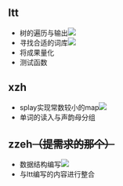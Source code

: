 ## ltt
- 树的遍历与输出![](https://img.shields.io/badge/-done-success.svg)
- 寻找合适的词库![](https://img.shields.io/badge/-Waiting-ff69b4.svg)
- 将成果量化
- 测试函数
## xzh
- splay实现常数较小的map![](https://img.shields.io/badge/-done-success.svg)
- 单词的读入与声韵母分组
## zzeh~~（提需求的那个）~~
- 数据结构编写![](https://img.shields.io/badge/In%20Progress-60%25-orange.svg)
- 与ltt编写的内容进行整合